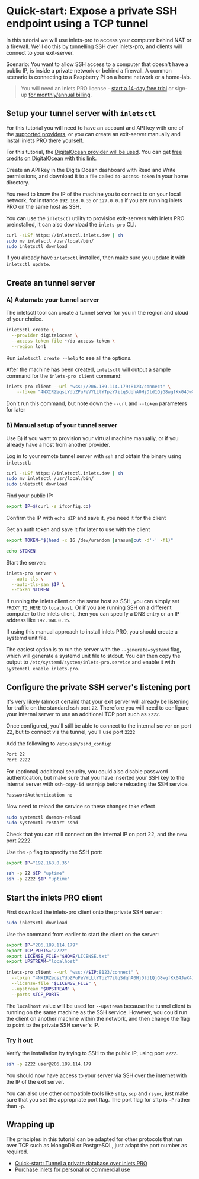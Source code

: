 # Quick-start: Expose a private SSH endpoint using a TCP tunnel

In this tutorial we will use inlets-pro to access your computer behind NAT or a firewall. We'll do this by tunnelling SSH over inlets-pro, and clients will connect to your exit-server.

Scenario: You want to allow SSH access to a computer that doesn't have a public IP, is inside a private network or behind a firewall. A common scenario is connecting to a Raspberry Pi on a home network or a home-lab.

> You will need an inlets PRO license - [start a 14-day free trial](https://inlets.dev/pricing) or sign-up [for monthly/annual billing](https://inlets.dev/pricing).

## Setup your tunnel server with `inletsctl`

For this tutorial you will need to have an account and API key with one of the [supported providers](https://github.com/inlets/inletsctl#featuresbacklog), or you can create an exit-server manually and install inlets PRO there yourself.

For this tutorial, the [DigitalOcean provider will be used](https://m.do.co/c/8d4e75e9886f). You can get [free credits on DigitalOcean with this link](https://m.do.co/c/8d4e75e9886f).

Create an API key in the DigitalOcean dashboard with Read and Write permissions, and download it to a file called `do-access-token` in your home directory.

You need to know the IP of the machine you to connect to on your local network, for instance `192.168.0.35` or `127.0.0.1` if you are running inlets PRO on the same host as SSH.

You can use the `inletsctl` utility to provision exit-servers with inlets PRO preinstalled, it can also download the `inlets-pro` CLI.

```bash
curl -sLSf https://inletsctl.inlets.dev | sh
sudo mv inletsctl /usr/local/bin/
sudo inletsctl download
```

If you already have `inletsctl` installed, then make sure you update it with `inletsctl update`.

## Create an tunnel server

### A) Automate your tunnel server

The inletsctl tool can create a tunnel server for you in the region and cloud of your choice.


```bash
inletsctl create \
  --provider digitalocean \
  --access-token-file ~/do-access-token \
  --region lon1
```

Run `inletsctl create --help` to see all the options.

After the machine has been created, `inletsctl` will output a sample command for the `inlets-pro client` command:

```bash 
inlets-pro client --url "wss://206.189.114.179:8123/connect" \
    --token "4NXIRZeqsiYdbZPuFeVYLLlYTpzY7ilqSdqhA0HjDld1QjG8wgfKk04JwX4i6c6F"
```

Don't run this command, but note down the `--url` and `--token` parameters for later

### B) Manual setup of your tunnel server

Use B) if you want to provision your virtual machine manually, or if you already have a host from another provider.

Log in to your remote tunnel server with `ssh` and obtain the binary using `inletsctl`:

```bash
curl -sLSf https://inletsctl.inlets.dev | sh
sudo mv inletsctl /usr/local/bin/
sudo inletsctl download
```

Find your public IP:

```bash
export IP=$(curl -s ifconfig.co)
```

Confirm the IP with `echo $IP` and save it, you need it for the client

Get an auth token and save it for later to use with the client

```bash
export TOKEN="$(head -c 16 /dev/urandom |shasum|cut -d'-' -f1)"

echo $TOKEN
```

Start the server:

```bash
inlets-pro server \
  --auto-tls \
  --auto-tls-san $IP \
  --token $TOKEN
```

If running the inlets client on the same host as SSH, you can simply set `PROXY_TO_HERE` to `localhost`. Or if you are running SSH on a different computer to the inlets client, then you can specify a DNS entry or an IP address like `192.168.0.15`.

If using this manual approach to install inlets PRO, you should create a systemd unit file.

The easiest option is to run the server with the `--generate=systemd` flag, which will generate a systemd unit file to stdout. You can then copy the output to `/etc/systemd/system/inlets-pro.service` and enable it with `systemctl enable inlets-pro`.

## Configure the private SSH server's listening port

It's very likely (almost certain) that your exit server will already be listening for traffic on the standard ssh port `22`. Therefore you will need to configure your internal server to use an additional TCP port such as `2222`.

Once configured, you'll still be able to connect to the internal server on port 22, but to connect via the tunnel, you'll use port `2222`

Add the following to  `/etc/ssh/sshd_config`:

```bash
Port 22
Port 2222
```

For (optional) additional security, you could also disable password authentication, but make sure that you have inserted your SSH key to the internal server with `ssh-copy-id user@ip` before reloading the SSH service.

```bash
PasswordAuthentication no
```

Now need to reload the service so these changes take effect

```bash
sudo systemctl daemon-reload
sudo systemctl restart sshd
```

Check that you can still connect on the internal IP on port 22, and the new port 2222.

Use the `-p` flag to specify the SSH port:

```bash
export IP="192.168.0.35"

ssh -p 22 $IP "uptime"
ssh -p 2222 $IP "uptime"
```

## Start the inlets PRO client

First download the inlets-pro client onto the private SSH server:

```bash
sudo inletsctl download
```

Use the command from earlier to start the client on the server:

```bash
export IP="206.189.114.179"
export TCP_PORTS="2222"
export LICENSE_FILE="$HOME/LICENSE.txt"
export UPSTREAM="localhost"

inlets-pro client --url "wss://$IP:8123/connect" \
  --token "4NXIRZeqsiYdbZPuFeVYLLlYTpzY7ilqSdqhA0HjDld1QjG8wgfKk04JwX4i6c6F" \
  --license-file "$LICENSE_FILE" \
  --upstream "$UPSTREAM" \
  --ports $TCP_PORTS
```

The `localhost` value will be used for `--upstream` because the tunnel client is running on the same machine as the SSH service. However, you could run the client on another machine within the network, and then change the flag to point to the private SSH server's IP.

### Try it out

Verify the installation by trying to SSH to the public IP, using port `2222`.

```bash 
ssh -p 2222 user@206.189.114.179
```

You should now have access to your server via SSH over the internet with the IP of the exit server.

You can also use other compatible tools like `sftp`, `scp` and `rsync`, just make sure that you set the appropriate port flag. The port flag for sftp is `-P` rather than `-p`.

## Wrapping up

The principles in this tutorial can be adapted for other protocols that run over TCP such as MongoDB or PostgreSQL, just adapt the port number as required.

* [Quick-start: Tunnel a private database over inlets PRO](https://docs.inlets.dev/#/get-started/quickstart-tcp-database)
* [Purchase inlets for personal or commercial use](https://inlets.dev/pricing)